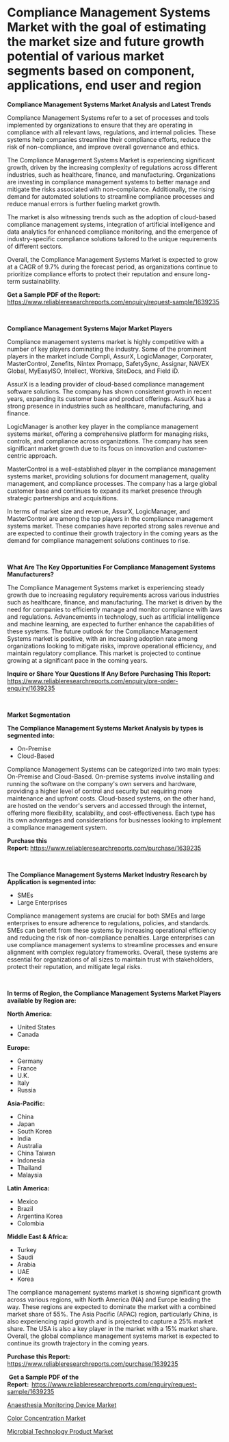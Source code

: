 <p><h1>Compliance Management Systems Market with the goal of estimating the market size and future growth potential of various market segments based on component, applications, end user and region</h1></p><p><strong>Compliance Management Systems Market Analysis and Latest Trends</strong></p>
<p><p>Compliance Management Systems refer to a set of processes and tools implemented by organizations to ensure that they are operating in compliance with all relevant laws, regulations, and internal policies. These systems help companies streamline their compliance efforts, reduce the risk of non-compliance, and improve overall governance and ethics.</p><p>The Compliance Management Systems Market is experiencing significant growth, driven by the increasing complexity of regulations across different industries, such as healthcare, finance, and manufacturing. Organizations are investing in compliance management systems to better manage and mitigate the risks associated with non-compliance. Additionally, the rising demand for automated solutions to streamline compliance processes and reduce manual errors is further fueling market growth.</p><p>The market is also witnessing trends such as the adoption of cloud-based compliance management systems, integration of artificial intelligence and data analytics for enhanced compliance monitoring, and the emergence of industry-specific compliance solutions tailored to the unique requirements of different sectors.</p><p>Overall, the Compliance Management Systems Market is expected to grow at a CAGR of 9.7% during the forecast period, as organizations continue to prioritize compliance efforts to protect their reputation and ensure long-term sustainability.</p></p>
<p><strong>Get a Sample PDF of the Report:&nbsp;</strong> <a href="https://www.reliableresearchreports.com/enquiry/request-sample/1639235">https://www.reliableresearchreports.com/enquiry/request-sample/1639235</a></p>
<p>&nbsp;</p>
<p><strong>Compliance Management Systems Major Market Players</strong></p>
<p><p>Compliance management systems market is highly competitive with a number of key players dominating the industry. Some of the prominent players in the market include Compli, AssurX, LogicManager, Corporater, MasterControl, Zenefits, Nintex Promapp, SafetySync, Assignar, NAVEX Global, MyEasyISO, Intellect, Workiva, SiteDocs, and Field iD.</p><p>AssurX is a leading provider of cloud-based compliance management software solutions. The company has shown consistent growth in recent years, expanding its customer base and product offerings. AssurX has a strong presence in industries such as healthcare, manufacturing, and finance.</p><p>LogicManager is another key player in the compliance management systems market, offering a comprehensive platform for managing risks, controls, and compliance across organizations. The company has seen significant market growth due to its focus on innovation and customer-centric approach.</p><p>MasterControl is a well-established player in the compliance management systems market, providing solutions for document management, quality management, and compliance processes. The company has a large global customer base and continues to expand its market presence through strategic partnerships and acquisitions.</p><p>In terms of market size and revenue, AssurX, LogicManager, and MasterControl are among the top players in the compliance management systems market. These companies have reported strong sales revenue and are expected to continue their growth trajectory in the coming years as the demand for compliance management solutions continues to rise.</p></p>
<p>&nbsp;</p>
<p><strong>What Are The Key Opportunities For Compliance Management Systems Manufacturers?</strong></p>
<p><p>The Compliance Management Systems market is experiencing steady growth due to increasing regulatory requirements across various industries such as healthcare, finance, and manufacturing. The market is driven by the need for companies to efficiently manage and monitor compliance with laws and regulations. Advancements in technology, such as artificial intelligence and machine learning, are expected to further enhance the capabilities of these systems. The future outlook for the Compliance Management Systems market is positive, with an increasing adoption rate among organizations looking to mitigate risks, improve operational efficiency, and maintain regulatory compliance. This market is projected to continue growing at a significant pace in the coming years.</p></p>
<p><strong>Inquire or Share Your Questions If Any Before Purchasing This Report:</strong> <a href="https://www.reliableresearchreports.com/enquiry/pre-order-enquiry/1639235">https://www.reliableresearchreports.com/enquiry/pre-order-enquiry/1639235</a></p>
<p>&nbsp;</p>
<p><strong>Market Segmentation</strong></p>
<p><strong>The Compliance Management Systems Market Analysis by types is segmented into:</strong></p>
<p><ul><li>On-Premise</li><li>Cloud-Based</li></ul></p>
<p><p>Compliance Management Systems can be categorized into two main types: On-Premise and Cloud-Based. On-premise systems involve installing and running the software on the company's own servers and hardware, providing a higher level of control and security but requiring more maintenance and upfront costs. Cloud-based systems, on the other hand, are hosted on the vendor's servers and accessed through the internet, offering more flexibility, scalability, and cost-effectiveness. Each type has its own advantages and considerations for businesses looking to implement a compliance management system.</p></p>
<p><strong>Purchase this Report:&nbsp;</strong><a href="https://www.reliableresearchreports.com/purchase/1639235">https://www.reliableresearchreports.com/purchase/1639235</a></p>
<p>&nbsp;</p>
<p><strong>The Compliance Management Systems Market Industry Research by Application is segmented into:</strong></p>
<p><ul><li>SMEs</li><li>Large Enterprises</li></ul></p>
<p><p>Compliance management systems are crucial for both SMEs and large enterprises to ensure adherence to regulations, policies, and standards. SMEs can benefit from these systems by increasing operational efficiency and reducing the risk of non-compliance penalties. Large enterprises can use compliance management systems to streamline processes and ensure alignment with complex regulatory frameworks. Overall, these systems are essential for organizations of all sizes to maintain trust with stakeholders, protect their reputation, and mitigate legal risks.</p></p>
<p>&nbsp;</p>
<p><strong>In terms of Region, the Compliance Management Systems Market Players available by Region are:</strong></p>
<p>
    <p> <strong> North America: </strong>
        <ul>
            <li>United States</li>
            <li>Canada</li>
        </ul>
        </p> 
    <p> <strong> Europe: </strong>
        <ul>
            <li>Germany</li>
            <li>France</li>
            <li>U.K.</li>
            <li>Italy</li>
            <li>Russia</li>
        </ul>
        </p> 
    <p> <strong> Asia-Pacific: </strong>
        <ul>
            <li>China</li>
            <li>Japan</li>
            <li>South Korea</li>
            <li>India</li>
            <li>Australia</li>
            <li>China Taiwan</li>
            <li>Indonesia</li>
            <li>Thailand</li>
            <li>Malaysia</li>
        </ul>
        </p> 
    <p> <strong> Latin America: </strong>
        <ul>
            <li>Mexico</li>
            <li>Brazil</li>
            <li>Argentina Korea</li>
            <li>Colombia</li>
        </ul>
        </p> 
    <p> <strong> Middle East & Africa: </strong>
        <ul>
            <li>Turkey</li>
            <li>Saudi</li>
            <li>Arabia</li>
            <li>UAE</li>
            <li>Korea</li>
        </ul>
    </p>
    </p>
<p><p>The compliance management systems market is showing significant growth across various regions, with North America (NA) and Europe leading the way. These regions are expected to dominate the market with a combined market share of 55%. The Asia Pacific (APAC) region, particularly China, is also experiencing rapid growth and is projected to capture a 25% market share. The USA is also a key player in the market with a 15% market share. Overall, the global compliance management systems market is expected to continue its growth trajectory in the coming years.</p></p>
<p><strong>Purchase this Report: </strong><a href="https://www.reliableresearchreports.com/purchase/1639235">https://www.reliableresearchreports.com/purchase/1639235</a></p>
<p>&nbsp;<strong>Get a Sample PDF of the Report:&nbsp;&nbsp;</strong><a href="https://www.reliableresearchreports.com/enquiry/request-sample/1639235">https://www.reliableresearchreports.com/enquiry/request-sample/1639235</a></p>
<p><strong></strong></p>
<p><p><a href="https://github.com/cecuraprangm/Market-Research-Report-List-1/blob/main/anaesthesia-monitoring-device-market.md">Anaesthesia Monitoring Device Market</a></p><p><a href="https://github.com/fiixsa/Market-Research-Report-List-1/blob/main/color-concentration-market.md">Color Concentration Market</a></p><p><a href="https://github.com/Airanohannonzb68e5pb53oc1/Market-Research-Report-List-1/blob/main/microbial-technology-product-market.md">Microbial Technology Product Market</a></p></p>